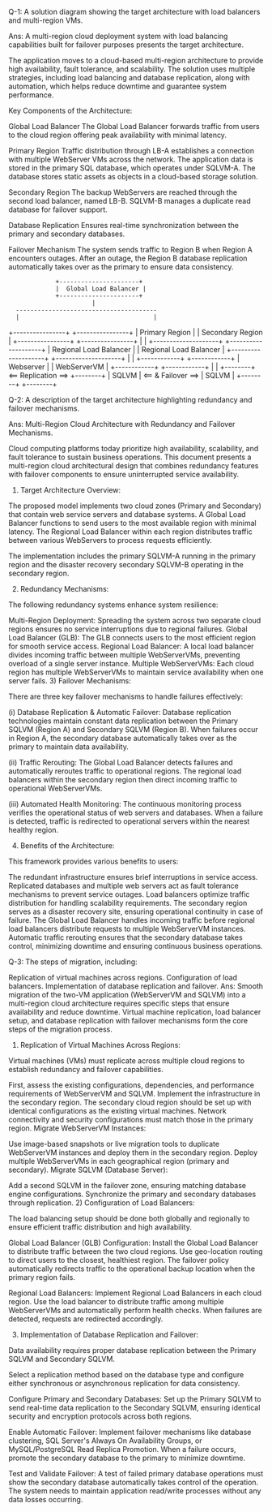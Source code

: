 Q-1: A solution diagram showing the target architecture with load balancers and multi-region VMs.

Ans: A multi-region cloud deployment system with load balancing capabilities built for failover purposes presents the target architecture.

The application moves to a cloud-based multi-region architecture to provide high availability, fault tolerance, and scalability. The solution uses multiple strategies, including load balancing and database replication, along with automation, which helps reduce downtime and guarantee system performance.

Key Components of the Architecture:

Global Load Balancer
The Global Load Balancer forwards traffic from users to the cloud region offering peak availability with minimal latency.

Primary Region
Traffic distribution through LB-A establishes a connection with multiple WebServer VMs across the network.
The application data is stored in the primary SQL database, which operates under SQLVM-A.
The database stores static assets as objects in a cloud-based storage solution.

Secondary Region
The backup WebServers are reached through the second load balancer, named LB-B.
SQLVM-B manages a duplicate read database for failover support.

Database Replication
Ensures real-time synchronization between the primary and secondary databases.

Failover Mechanism
The system sends traffic to Region B when Region A encounters outages.
After an outage, the Region B database replication automatically takes over as the primary to ensure data consistency.



                 +----------------------+
                 |  Global Load Balancer |
                 +----------------------+
                           |
      ---------------------------------------
      |                                     |
+----------------+                  +----------------+
| Primary Region |                  | Secondary Region |
+----------------+                  +----------------+
      |                                     |
+--------------------+              +--------------------+
| Regional Load Balancer |         | Regional Load Balancer |
+--------------------+              +--------------------+
      |                                     |
+------------+                      +------------+
| Webserver |                      | WebServerVM |
+------------+                      +------------+
      |                                     |
+--------+       <== Replication ==>       +--------+
| SQLVM  |       <==   & Failover ==>      | SQLVM  |
+--------+                                  +--------+





Q-2: A description of the target architecture highlighting redundancy and failover mechanisms.

Ans: Multi-Region Cloud Architecture with Redundancy and Failover Mechanisms.

Cloud computing platforms today prioritize high availability, scalability, and fault tolerance to sustain business operations. This document presents a multi-region cloud architectural design that combines redundancy features with failover components to ensure uninterrupted service availability.

1) Target Architecture Overview:

The proposed model implements two cloud zones (Primary and Secondary) that contain web service servers and database systems. A Global Load Balancer functions to send users to the most available region with minimal latency. The Regional Load Balancer within each region distributes traffic between various WebServers to process requests efficiently.

The implementation includes the primary SQLVM-A running in the primary region and the disaster recovery secondary SQLVM-B operating in the secondary region.

2) Redundancy Mechanisms:

The following redundancy systems enhance system resilience:

Multi-Region Deployment: Spreading the system across two separate cloud regions ensures no service interruptions due to regional failures.
Global Load Balancer (GLB): The GLB connects users to the most efficient region for smooth service access.
Regional Load Balancer: A local load balancer divides incoming traffic between multiple WebServerVMs, preventing overload of a single server instance.
Multiple WebServerVMs: Each cloud region has multiple WebServerVMs to maintain service availability when one server fails.
3) Failover Mechanisms:

There are three key failover mechanisms to handle failures effectively:

(i) Database Replication & Automatic Failover:
Database replication technologies maintain constant data replication between the Primary SQLVM (Region A) and Secondary SQLVM (Region B). When failures occur in Region A, the secondary database automatically takes over as the primary to maintain data availability.

(ii) Traffic Rerouting:
The Global Load Balancer detects failures and automatically reroutes traffic to operational regions. The regional load balancers within the secondary region then direct incoming traffic to operational WebServerVMs.

(iii) Automated Health Monitoring:
The continuous monitoring process verifies the operational status of web servers and databases. When a failure is detected, traffic is redirected to operational servers within the nearest healthy region.

4) Benefits of the Architecture:

This framework provides various benefits to users:

The redundant infrastructure ensures brief interruptions in service access.
Replicated databases and multiple web servers act as fault tolerance mechanisms to prevent service outages.
Load balancers optimize traffic distribution for handling scalability requirements.
The secondary region serves as a disaster recovery site, ensuring operational continuity in case of failure.
The Global Load Balancer handles incoming traffic before regional load balancers distribute requests to multiple WebServerVM instances. Automatic traffic rerouting ensures that the secondary database takes control, minimizing downtime and ensuring continuous business operations.


Q-3: The steps of migration, including:

Replication of virtual machines across regions.
Configuration of load balancers.
Implementation of database replication and failover.
Ans: Smooth migration of the two-VM application (WebServerVM and SQLVM) into a multi-region cloud architecture requires specific steps that ensure availability and reduce downtime. Virtual machine replication, load balancer setup, and database replication with failover mechanisms form the core steps of the migration process.

1) Replication of Virtual Machines Across Regions:

Virtual machines (VMs) must replicate across multiple cloud regions to establish redundancy and failover capabilities.

First, assess the existing configurations, dependencies, and performance requirements of WebServerVM and SQLVM.
Implement the infrastructure in the secondary region.
The secondary cloud region should be set up with identical configurations as the existing virtual machines.
Network connectivity and security configurations must match those in the primary region.
Migrate WebServerVM Instances:

Use image-based snapshots or live migration tools to duplicate WebServerVM instances and deploy them in the secondary region.
Deploy multiple WebServerVMs in each geographical region (primary and secondary).
Migrate SQLVM (Database Server):

Add a second SQLVM in the failover zone, ensuring matching database engine configurations.
Synchronize the primary and secondary databases through replication.
2) Configuration of Load Balancers:

The load balancing setup should be done both globally and regionally to ensure efficient traffic distribution and high availability.

Global Load Balancer (GLB) Configuration:
Install the Global Load Balancer to distribute traffic between the two cloud regions. Use geo-location routing to direct users to the closest, healthiest region. The failover policy automatically redirects traffic to the operational backup location when the primary region fails.

Regional Load Balancers:
Implement Regional Load Balancers in each cloud region. Use the load balancer to distribute traffic among multiple WebServerVMs and automatically perform health checks. When failures are detected, requests are redirected accordingly.

3) Implementation of Database Replication and Failover:

Data availability requires proper database replication between the Primary SQLVM and Secondary SQLVM.

Select a replication method based on the database type and configure either synchronous or asynchronous replication for data consistency.

Configure Primary and Secondary Databases:
Set up the Primary SQLVM to send real-time data replication to the Secondary SQLVM, ensuring identical security and encryption protocols across both regions.

Enable Automatic Failover:
Implement failover mechanisms like database clustering, SQL Server's Always On Availability Groups, or MySQL/PostgreSQL Read Replica Promotion. When a failure occurs, promote the secondary database to the primary to minimize downtime.

Test and Validate Failover:
A test of failed primary database operations must show the secondary database automatically takes control of the operation.
The system needs to maintain application read/write processes without any data losses occurring.
